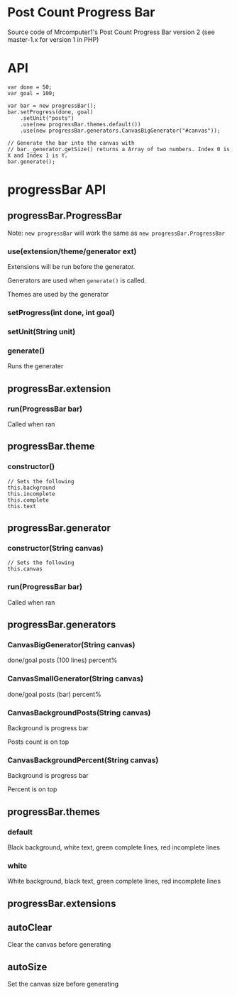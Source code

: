 # Post Count Progress Bar
Source code of Mrcomputer1's Post Count Progress Bar version 2 (see master-1.x for version 1 in PHP)

# API

```
var done = 50;
var goal = 100;

var bar = new progressBar();
bar.setProgress(done, goal)
    .setUnit("posts")
    .use(new progressBar.themes.default())
    .use(new progressBar.generators.CanvasBigGenerator("#canvas"));

// Generate the bar into the canvas with
// bar._generator.getSize() returns a Array of two numbers. Index 0 is X and Index 1 is Y.
bar.generate();
```

# progressBar API

## progressBar.ProgressBar

Note: `new progressBar` will work the same as `new progressBar.ProgressBar`

### use(extension/theme/generator ext)

Extensions will be run before the generator.

Generators are used when `generate()` is called.

Themes are used by the generator

### setProgress(int done, int goal)

### setUnit(String unit)

### generate()

Runs the generater

## progressBar.extension

### run(ProgressBar bar)
Called when ran

## progressBar.theme

### constructor()

```
// Sets the following
this.background
this.incomplete
this.complete
this.text
```

## progressBar.generator

### constructor(String canvas)
```
// Sets the following
this.canvas
```

### run(ProgressBar bar)
Called when ran

## progressBar.generators

### CanvasBigGenerator(String canvas)
done/goal posts (100 lines) percent%

### CanvasSmallGenerator(String canvas)
done/goal posts (bar) percent%

### CanvasBackgroundPosts(String canvas)
Background is progress bar

Posts count is on top

### CanvasBackgroundPercent(String canvas)
Background is progress bar

Percent is on top

## progressBar.themes

### default
Black background, white text, green complete lines, red incomplete lines

### white
White background, black text, green complete lines, red incomplete lines

## progressBar.extensions

## autoClear
Clear the canvas before generating

## autoSize
Set the canvas size before generating